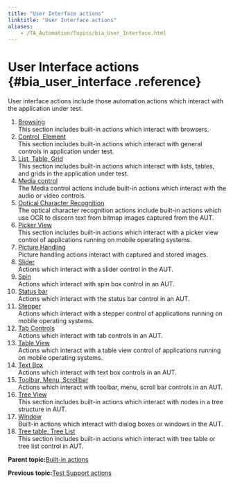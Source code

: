 ```yaml
--- 
title: "User Interface actions"
linktitle: "User Interface actions"
aliases: 
    - /TA_Automation/Topics/bia_User_Interface.html
---
```

# User Interface actions {#bia_user_interface .reference}

User interface actions include those automation actions which interact with the application under test.

1.  [Browsing](../../TA_Automation/Topics/bia_browsing.html)  
This section includes built-in actions which interact with browsers.
2.  [Control, Element](../../TA_Automation/Topics/bia_Control_Element.html)  
This section includes built-in actions which interact with general controls in application under test.
3.  [List, Table, Grid](../../TA_Automation/Topics/bia_List_Table_Grid.html)  
This section includes built-in actions which interact with lists, tables, and grids in the application under test.
4.  [Media control](../../TA_Automation/Topics/bia_media_control.html)  
The Media control actions include built-in actions which interact with the audio or video controls.
5.  [Optical Character Recognition](../../TA_Automation/Topics/bia_OCR.html)  
The optical character recognition actions include built-in actions which use OCR to discern text from bitmap images captured from the AUT.
6.  [Picker View](../../TA_Automation/Topics/bia_Picker_view.html)  
This section includes built-in actions which interact with a picker view control of applications running on mobile operating systems.
7.  [Picture Handling](../../TA_Automation/Topics/bia_picture_handling.html)  
Picture handling actions interact with captured and stored images.
8.  [Slider](../../TA_Automation/Topics/bia_Slider.html)  
Actions which interact with a slider control in the AUT.
9.  [Spin](../../TA_Automation/Topics/bia_Spinner.html)  
Actions which interact with spin box control in an AUT.
10. [Status bar](../../TA_Automation/Topics/bia_Status_Bar.html)  
Actions which interact with the status bar control in an AUT.
11. [Stepper](../../TA_Automation/Topics/bia_Stepper.html)  
Actions which interact with a stepper control of applications running on mobile operating systems.
12. [Tab Controls](../../TA_Automation/Topics/bia_Tab_controls.html)  
Actions which interact with tab controls in an AUT.
13. [Table View](../../TA_Automation/Topics/bia_table_view.html)  
Actions which interact with a table view control of applications running on mobile operating systems.
14. [Text Box](../../TA_Automation/Topics/bia_Text_box.html)  
Actions which interact with text box controls in an AUT.
15. [Toolbar, Menu, Scrollbar](../../TA_Automation/Topics/bia_Toolbar_Menu_Scrollbar.html)  
Actions which interact with toolbar, menu, scroll bar controls in an AUT.
16. [Tree View](../../TA_Automation/Topics/bia_Tree_view.html)  
This section includes built-in actions which interact with nodes in a tree structure in AUT.
17. [Window](../../TA_Automation/Topics/bia_Window.html)  
Built-in actions which interact with dialog boxes or windows in the AUT.
18. [Tree table, Tree List](../../TA_Automation/Topics/bia_Tree_table.html)  
This section includes built-in actions which interact with tree table or tree list control in AUT.

**Parent topic:**[Built-in actions](../../TA_Automation/Topics/bia_Built_in_actions.html)

**Previous topic:**[Test Support actions](../../TA_Automation/Topics/bia_Test_Support.html)


